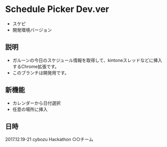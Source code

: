# Schedule Picker Dev.ver
- スケピ
- 開発環境バージョン

## 説明
- ガルーンの今日のスケジュール情報を取得して、kintoneスレッドなどに挿入するChrome拡張です。
- このブランチは開発用です。

## 新機能
- カレンダーから日付選択
- 任意の場所に挿入

## 日時
2017.12.19-21
cybozu Hackathon
○○チーム
